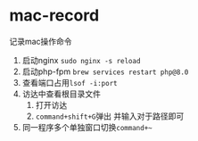 # mac-record
记录mac操作命令

1. 启动nginx `sudo nginx -s reload` 
2. 启动php-fpm `brew services restart php@8.0` 
3. 查看端口占用`lsof -i:port` 
4. 访达中查看根目录文件     
   1. 打开访达     
   2. `command+shift+G`弹出 并输入对于路径即可 
5. 同一程序多个单独窗口切换`command+~`

